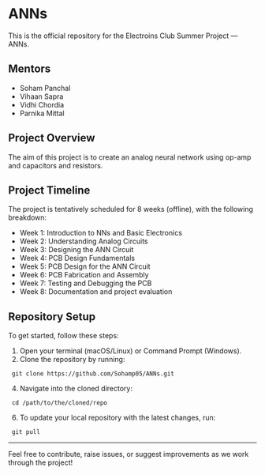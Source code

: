 # ANNs
This is the official repository for the Electroins Club Summer Project — ANNs.

## Mentors
- Soham Panchal
- Vihaan Sapra
- Vidhi Chordia
- Parnika Mittal
## Project Overview
The aim of this project is to create an analog neural network using op-amp and capacitors and resistors.

## Project Timeline
The project is tentatively scheduled for 8 weeks (offline), with the following breakdown:

- Week 1: Introduction to NNs and Basic Electronics
- Week 2: Understanding Analog Circuits
- Week 3: Designing the ANN Circuit
- Week 4: PCB Design Fundamentals
- Week 5: PCB Design for the ANN Circuit
- Week 6: PCB Fabrication and Assembly
- Week 7: Testing and Debugging the PCB
- Week 8: Documentation and project evaluation
## Repository Setup
To get started, follow these steps:

1. Open your terminal (macOS/Linux) or Command Prompt (Windows).
2. Clone the repository by running:
```console
 git clone https://github.com/Sohamp05/ANNs.git
```
4. Navigate into the cloned directory:
```console
 cd /path/to/the/cloned/repo
```
6. To update your local repository with the latest changes, run:
```console
 git pull
```
***
Feel free to contribute, raise issues, or suggest improvements as we work through the project!
